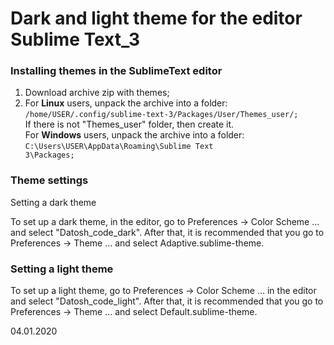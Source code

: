 # Dark and light theme for the editor Sublime Text_3

<h3>Installing themes in the SublimeText editor</h3>

1. Download archive zip with themes;<br>
2. For <b>Linux</b> users, unpack the archive into a folder:<br> 
<code>/home/USER/.config/sublime-text-3/Packages/User/Themes_user/;</code><br>
If there is not "Themes_user" folder, then create it.<br>
For <b>Windows</b> users, unpack the archive into a folder:<br>
<code>C:\Users\USER\AppData\Roaming\Sublime Text 3\Packages;</code><br>

<h3>Theme settings</h3>
Setting a dark theme

To set up a dark theme, in the editor, go to Preferences -> Color Scheme ... and select "Datosh_code_dark". After that, it is recommended that you go to Preferences -> Theme ... and select Adaptive.sublime-theme.

<h3>Setting a light theme</h3>

To set up a light theme, go to Preferences -> Color Scheme ... in the editor and select "Datosh_code_light". After that, it is recommended that you go to Preferences -> Theme ... and select Default.sublime-theme.

04.01.2020
